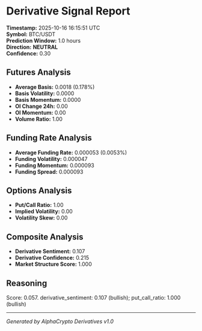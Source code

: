 # Derivative Signal Report

**Timestamp:** 2025-10-16 16:15:51 UTC  
**Symbol:** BTC/USDT  
**Prediction Window:** 1.0 hours  
**Direction:** **NEUTRAL**  
**Confidence:** 0.30

## Futures Analysis
- **Average Basis:** 0.0018 (0.178%)
- **Basis Volatility:** 0.0000
- **Basis Momentum:** 0.0000
- **OI Change 24h:** 0.00
- **OI Momentum:** 0.00
- **Volume Ratio:** 1.00

## Funding Rate Analysis
- **Average Funding Rate:** 0.000053 (0.0053%)
- **Funding Volatility:** 0.000047
- **Funding Momentum:** 0.000093
- **Funding Spread:** 0.000093

## Options Analysis
- **Put/Call Ratio:** 1.00
- **Implied Volatility:** 0.00
- **Volatility Skew:** 0.00

## Composite Analysis
- **Derivative Sentiment:** 0.107
- **Derivative Confidence:** 0.215
- **Market Structure Score:** 1.000

## Reasoning
Score: 0.057. derivative_sentiment: 0.107 (bullish); put_call_ratio: 1.000 (bullish)

---
*Generated by AlphaCrypto Derivatives v1.0*
